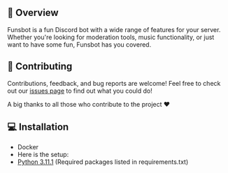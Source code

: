 ## 📖 Overview

Funsbot is a fun Discord bot with a wide range of features for your server. Whether you're looking for moderation tools, music functionality, or just want to have some fun, Funsbot has you covered.

## 🤝 Contributing

Contributions, feedback, and bug reports are welcome! Feel free to check out our [issues page](https://github.com/Funshayoo/Funsbot/issues) to find out what you could do!

A big thanks to all those who contribute to the project ❤

## 💻 Installation

- Docker
- Here is the setup:
- [Python 3.11.1](https://www.python.org/downloads) (Required packages listed in requirements.txt)

